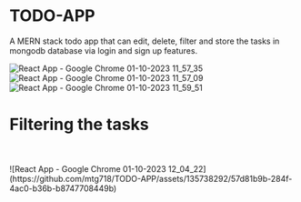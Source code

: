 # TODO-APP
A MERN stack todo app that can edit, delete, filter and store the tasks in mongodb database via login and sign up features.


![React App - Google Chrome 01-10-2023 11_57_35](https://github.com/mtg718/TODO-APP/assets/135738292/0d1a8405-fb03-4c9b-97b2-721f867bfbbe)
![React App - Google Chrome 01-10-2023 11_57_09](https://github.com/mtg718/TODO-APP/assets/135738292/952e8393-9f98-4f13-88b6-ade7ee2f36a0)
![React App - Google Chrome 01-10-2023 11_59_51](https://github.com/mtg718/TODO-APP/assets/135738292/839a4775-19df-4d73-8da2-f20bf542f554)


<h1>Filtering the tasks</h1>
<br></br>
![React App - Google Chrome 01-10-2023 12_04_22](https://github.com/mtg718/TODO-APP/assets/135738292/57d81b9b-284f-4ac0-b36b-b8747708449b)
